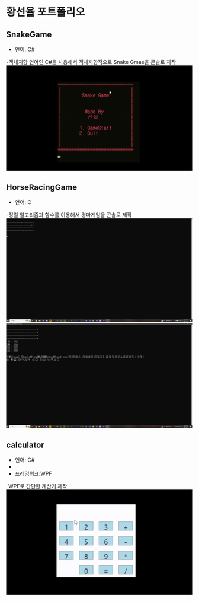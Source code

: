 # 황선율 포트폴리오

## SnakeGame
- 언어: C#  

-객체지향 언어인 C#을 사용해서 객체지향적으로 Snake Gmae을 콘솔로 재작
![SnakeGame 그림1](./image/SnakeGame.gif)
## HorseRacingGame
- 언어: C  

-정렬 알고리즘과 함수를 이용해서 경마게임을 콘솔로 제작
![HorseRacingGame 그림1](./image/HorseRacingGame_1.png)
![HorseRacingGame 그림2](./image/HorseRacingGame_2.png)

## calculator
- 언어: C#
- 
- 프레임워크:WPF  

-WPF로 간단한 계산기 제작
![calculator 그림1](./image/calculator.gif)
